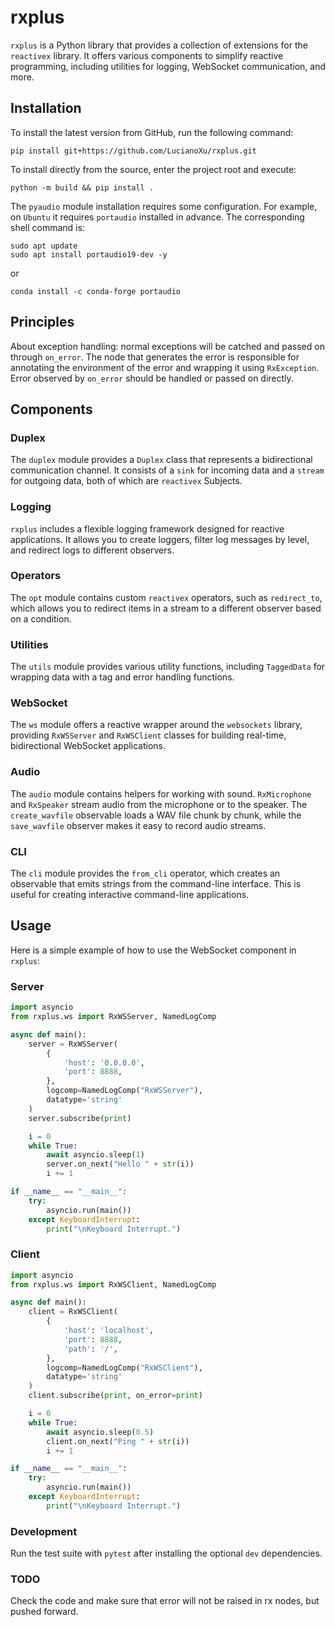 # rxplus

`rxplus` is a Python library that provides a collection of extensions for the `reactivex` library. It offers various components to simplify reactive programming, including utilities for logging, WebSocket communication, and more.

## Installation

To install the latest version from GitHub, run the following command:
```
pip install git+https://github.com/LucianoXu/rxplus.git
```

To install directly from the source, enter the project root and execute:
```
python -m build && pip install .
```

The `pyaudio` module installation requires some configuration. For example, on `Ubuntu` it requires `portaudio` installed in advance. The corresponding shell command is:
```
sudo apt update
sudo apt install portaudio19-dev -y
```
or
```
conda install -c conda-forge portaudio
```

## Principles
About exception handling: normal exceptions will be catched and passed on through `on_error`. The node that generates the error is responsible for annotating the environment of the error and wrapping it using `RxException`.
Error observed by `on_error` should be handled or passed on directly.

## Components

### Duplex

The `duplex` module provides a `Duplex` class that represents a bidirectional communication channel. It consists of a `sink` for incoming data and a `stream` for outgoing data, both of which are `reactivex` Subjects.

### Logging

`rxplus` includes a flexible logging framework designed for reactive applications. It allows you to create loggers, filter log messages by level, and redirect logs to different observers.

### Operators

The `opt` module contains custom `reactivex` operators, such as `redirect_to`, which allows you to redirect items in a stream to a different observer based on a condition.

### Utilities

The `utils` module provides various utility functions, including `TaggedData` for wrapping data with a tag and error handling functions.

### WebSocket

The `ws` module offers a reactive wrapper around the `websockets` library, providing `RxWSServer` and `RxWSClient` classes for building real-time, bidirectional WebSocket applications.

### Audio

The `audio` module contains helpers for working with sound. `RxMicrophone` and
`RxSpeaker` stream audio from the microphone or to the speaker. The
`create_wavfile` observable loads a WAV file chunk by chunk, while the
`save_wavfile` observer makes it easy to record audio streams.

### CLI

The `cli` module provides the `from_cli` operator, which creates an observable that emits strings from the command-line interface. This is useful for creating interactive command-line applications.

## Usage

Here is a simple example of how to use the WebSocket component in `rxplus`:

### Server

```python
import asyncio
from rxplus.ws import RxWSServer, NamedLogComp

async def main():
    server = RxWSServer(
        {
            'host': '0.0.0.0',
            'port': 8888,
        },
        logcomp=NamedLogComp("RxWSServer"),
        datatype='string'
    )
    server.subscribe(print)

    i = 0
    while True:
        await asyncio.sleep(1)
        server.on_next("Hello " + str(i))
        i += 1

if __name__ == "__main__":
    try:
        asyncio.run(main())
    except KeyboardInterrupt:
        print("\nKeyboard Interrupt.")
```

### Client

```python
import asyncio
from rxplus.ws import RxWSClient, NamedLogComp

async def main():
    client = RxWSClient(
        {
            'host': 'localhost',
            'port': 8888,
            'path': '/',
        },
        logcomp=NamedLogComp("RxWSClient"),
        datatype='string'
    )
    client.subscribe(print, on_error=print)

    i = 0
    while True:
        await asyncio.sleep(0.5)
        client.on_next("Ping " + str(i))
        i += 1

if __name__ == "__main__":
    try:
        asyncio.run(main())
    except KeyboardInterrupt:
        print("\nKeyboard Interrupt.")
```

### Development

Run the test suite with `pytest` after installing the optional `dev` dependencies.

### TODO
Check the code and make sure that error will not be raised in rx nodes, but pushed forward.